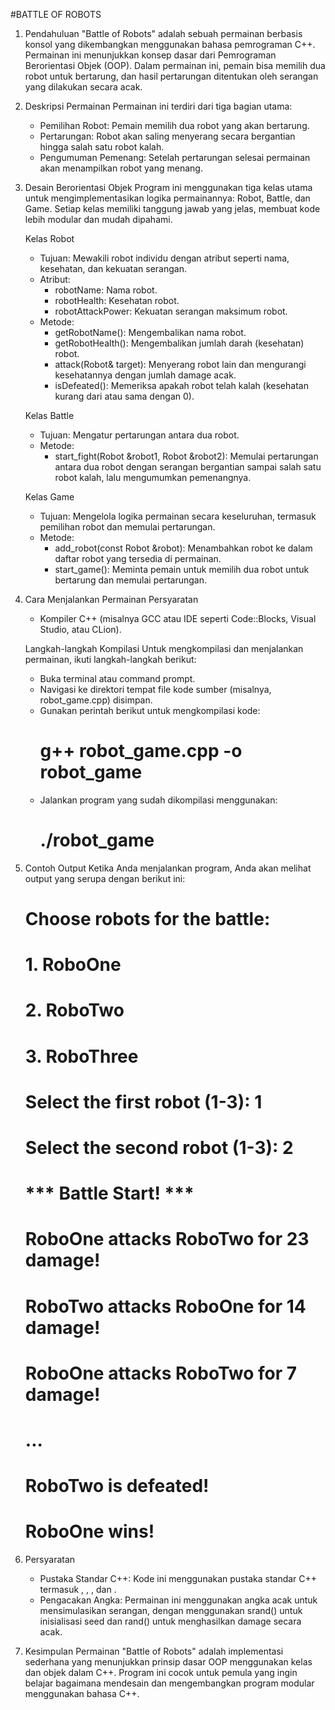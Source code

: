 #BATTLE OF ROBOTS

1. Pendahuluan
   "Battle of Robots" adalah sebuah permainan berbasis konsol yang dikembangkan menggunakan bahasa pemrograman C++. Permainan ini menunjukkan konsep dasar dari Pemrograman Berorientasi Objek (OOP). Dalam permainan ini, pemain bisa memilih dua robot untuk bertarung, dan hasil pertarungan ditentukan oleh serangan yang dilakukan secara acak.

2. Deskripsi Permainan
   Permainan ini terdiri dari tiga bagian utama:
    - Pemilihan Robot: Pemain memilih dua robot yang akan
      bertarung.
    - Pertarungan: Robot akan saling menyerang secara
      bergantian hingga salah satu robot kalah.
    - Pengumuman Pemenang: Setelah pertarungan selesai
      permainan akan menampilkan robot yang menang.

3. Desain Berorientasi Objek
   Program ini menggunakan tiga kelas utama untuk mengimplementasikan logika permainannya: Robot, Battle, dan Game. Setiap kelas memiliki tanggung jawab yang jelas, membuat kode lebih modular dan mudah dipahami.

   Kelas Robot
   - Tujuan: Mewakili robot individu dengan atribut seperti 
     nama, kesehatan, dan kekuatan serangan.
   - Atribut:
     - robotName: Nama robot.
     - robotHealth: Kesehatan robot.
     - robotAttackPower: Kekuatan serangan maksimum robot.
   - Metode:
     - getRobotName(): Mengembalikan nama robot.
     - getRobotHealth(): Mengembalikan jumlah darah 
       (kesehatan) robot.
     - attack(Robot& target): Menyerang robot lain dan 
       mengurangi kesehatannya dengan jumlah damage acak.
     - isDefeated(): Memeriksa apakah robot telah kalah 
       (kesehatan kurang dari atau sama dengan 0).
   
   Kelas Battle
   - Tujuan: Mengatur pertarungan antara dua robot.
   - Metode:
     - start_fight(Robot &robot1, Robot &robot2): Memulai 
       pertarungan antara dua robot dengan serangan bergantian sampai salah satu robot kalah, lalu mengumumkan pemenangnya.
   
   Kelas Game
   - Tujuan: Mengelola logika permainan secara 
     keseluruhan, termasuk pemilihan robot dan memulai pertarungan.
   - Metode:
      - add_robot(const Robot &robot): Menambahkan robot ke 
        dalam daftar robot yang tersedia di permainan.
      - start_game(): Meminta pemain untuk memilih dua robot 
        untuk bertarung dan memulai pertarungan.

4. Cara Menjalankan Permainan
   Persyaratan
   - Kompiler C++ (misalnya GCC atau IDE seperti 
     Code::Blocks, Visual Studio, atau CLion).

   Langkah-langkah Kompilasi
   Untuk mengkompilasi dan menjalankan permainan, ikuti langkah-langkah berikut:
   - Buka terminal atau command prompt.
   - Navigasi ke direktori tempat file kode sumber (misalnya, 
     robot_game.cpp) disimpan.
   - Gunakan perintah berikut untuk mengkompilasi kode:
     # g++ robot_game.cpp -o robot_game
   - Jalankan program yang sudah dikompilasi menggunakan:
     # ./robot_game

5. Contoh Output
   Ketika Anda menjalankan program, Anda akan melihat output yang serupa dengan berikut ini:
   # Choose robots for the battle:
   # 1. RoboOne
   # 2. RoboTwo
   # 3. RoboThree
   # Select the first robot (1-3): 1
   # Select the second robot (1-3): 2
   #
   # *** Battle Start! ***
   # RoboOne attacks RoboTwo for 23 damage!
   # RoboTwo attacks RoboOne for 14 damage!
   # RoboOne attacks RoboTwo for 7 damage!
   # ...
   # RoboTwo is defeated!
   # RoboOne wins!

6. Persyaratan
   - Pustaka Standar C++: Kode ini menggunakan pustaka 
     standar C++ termasuk <iostream>, <vector>, <cstdlib>, dan <ctime>.
   - Pengacakan Angka: Permainan ini menggunakan angka acak 
     untuk mensimulasikan serangan, dengan menggunakan srand() untuk inisialisasi seed dan rand() untuk menghasilkan damage secara acak.

7. Kesimpulan
   Permainan "Battle of Robots" adalah implementasi sederhana yang menunjukkan prinsip dasar OOP menggunakan kelas dan objek dalam C++. Program ini cocok untuk pemula yang ingin belajar bagaimana mendesain dan mengembangkan program modular menggunakan bahasa C++.